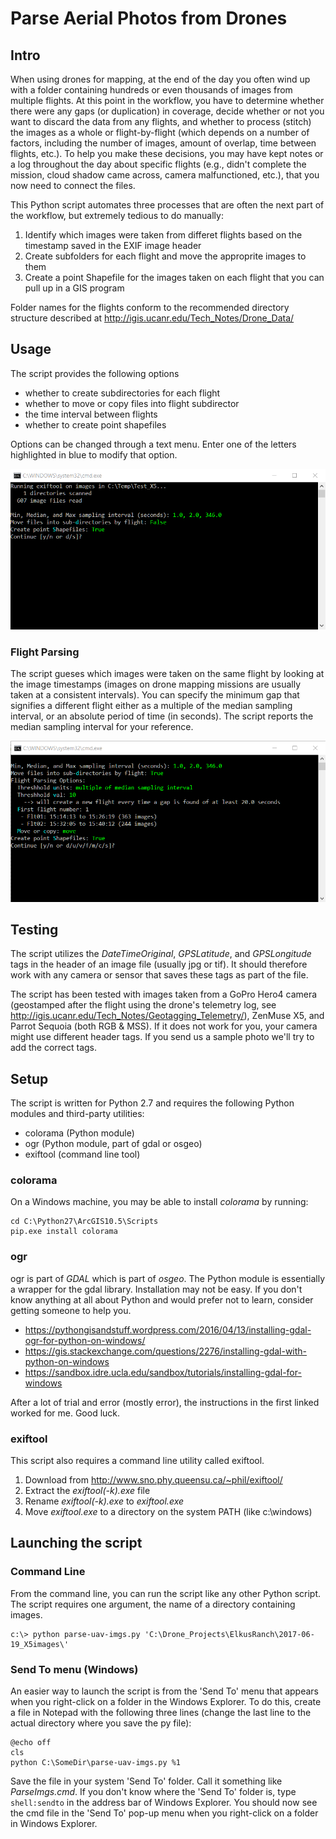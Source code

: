# Parse Aerial Photos from Drones

## Intro

When using drones for mapping, at the end of the day you often wind up with a folder containing hundreds or even thousands of images from multiple flights. At this point in the workflow, you have to determine whether there were any gaps (or duplication) in coverage, decide whether or not you want to discard the data from any flights, and whether to process (stitch) the images as a whole or flight-by-flight (which depends on a number of factors, including the number of images, amount of overlap, time between flights, etc.). To help you make these decisions, you may have kept notes or a log throughout the day about specific flights (e.g., didn't complete the mission, cloud shadow came across, camera malfunctioned, etc.), that you now need to connect the files.

This Python script automates three processes that are often the next part of the workflow, but extremely tedious to do manually:

1. Identify which images were taken from differet flights based on the timestamp saved in the EXIF image header
1. Create subfolders for each flight and move the approprite images to them
1. Create a point Shapefile for the images taken on each flight that you can pull up in a GIS program

Folder names for the flights conform to the recommended directory structure described at http://igis.ucanr.edu/Tech_Notes/Drone_Data/

## Usage

The script provides the following options

- whether to create subdirectories for each flight
- whether to move or copy files into flight subdirector
- the time interval between flights
- whether to create point shapefiles

Options can be changed through a text menu. Enter one of the letters highlighted in blue to modify that option. 

![command window 01](images/cmd_window01.png)

### Flight Parsing

The script gueses which images were taken on the same flight by looking at the image timestamps (images on drone mapping missions are usually taken at a consistent intervals). You can specify the minimum gap that signifies a different flight either as a multiple of the median sampling interval, or an absolute period of time (in seconds). The script reports the median sampling interval for your reference.

![command window 02](images/cmd_window02.png)

## Testing

The script utilizes the *DateTimeOriginal*, *GPSLatitude*, and *GPSLongitude* tags in the header of an image file (usually jpg or tif). It should therefore work with any camera or sensor that saves these tags as part of the file. 

The script has been tested with images taken from a GoPro Hero4 camera (geostamped after the flight using the drone's telemetry log, see <http://igis.ucanr.edu/Tech_Notes/Geotagging_Telemetry/>), ZenMuse X5, and Parrot Sequoia (both RGB & MSS). If it does not work for you, your camera might use different header tags. If you send us a sample photo we'll try to add the correct tags.

## Setup

The script is written for Python 2.7 and requires the following Python modules and third-party utilities: 

- colorama (Python module)
- ogr (Python module, part of gdal or osgeo)
- exiftool (command line tool)


### colorama

On a Windows machine, you may be able to install *colorama* by running:

```
cd C:\Python27\ArcGIS10.5\Scripts
pip.exe install colorama
```

### ogr

ogr is part of *GDAL* which is part of *osgeo*. The Python module is essentially a wrapper for the gdal library. Installation may not be easy. If you don't know anything at all about Python and would prefer not to learn, consider getting someone to help you.

 - <https://pythongisandstuff.wordpress.com/2016/04/13/installing-gdal-ogr-for-python-on-windows/>
 - <https://gis.stackexchange.com/questions/2276/installing-gdal-with-python-on-windows>
 - <https://sandbox.idre.ucla.edu/sandbox/tutorials/installing-gdal-for-windows>

After a lot of trial and error (mostly error), the instructions in the first linked worked for me. Good luck.

### exiftool

This script also requires a command line utility called exiftool.

1. Download from <http://www.sno.phy.queensu.ca/~phil/exiftool/>
1. Extract the *exiftool(-k).exe* file
1. Rename *exiftool(-k).exe* to *exiftool.exe*
1. Move *exiftool.exe* to a directory on the system PATH (like c:\windows)

## Launching the script

### Command Line

From the command line, you can run the script like any other Python script. The script requires one argument, the name of a directory containing images.

```
c:\> python parse-uav-imgs.py 'C:\Drone_Projects\ElkusRanch\2017-06-19_X5images\'
```

### Send To menu (Windows)

An easier way to launch the script is from the 'Send To' menu that appears when you right-click on a folder in the Windows Explorer. To do this, create a file in Notepad with the following three lines (change the last line to the actual directory where you save the py file):

```
@echo off
cls
python C:\SomeDir\parse-uav-imgs.py %1
```

Save the file in your system 'Send To' folder. Call it something like *ParseImgs.cmd*. If you don't know where the 'Send To' folder is, type `shell:sendto` in the address bar of Windows Explorer. You should now see the cmd file in the 'Send To' pop-up menu when you right-click on a folder in Windows Explorer.














